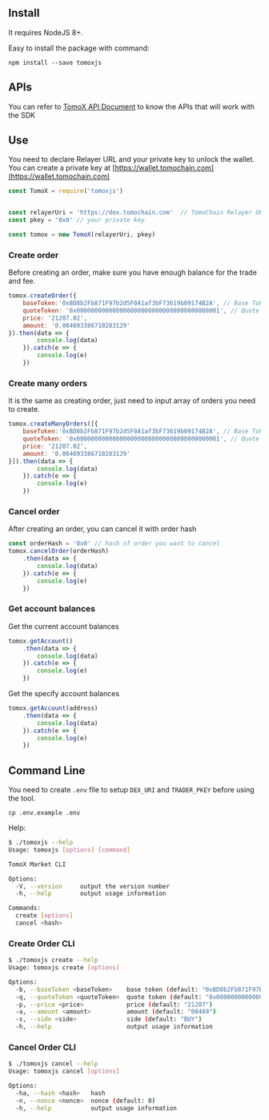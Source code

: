 
## Install
It requires NodeJS 8+.

Easy to install the package with command:
```
npm install --save tomoxjs
```

## APIs
You can refer to [TomoX API Document](https://apidocs.tomochain.com/#tomodex-apis) to know the APIs that will work with the SDK

## Use
You need to declare Relayer URL and your private key to unlock the wallet. You can create a private key at [https://wallet.tomochain.com](https://wallet.tomochain.com)
```javascript
const TomoX = require('tomoxjs')


const relayerUri = 'https://dex.tomochain.com'  // TomoChain Relayer URL
const pkey = '0x0' // your private key

const tomox = new TomoX(relayerUri, pkey)
```


### Create order
Before creating an order, make sure you have enough balance for the trade and fee.

```javascript
tomox.createOrder({
    baseToken:'0xBD8b2Fb871F97b2d5F0A1af3bF73619b09174B2A', // Base Token Address e.g BTC
    quoteToken: '0x0000000000000000000000000000000000000001', // Quote Token Address e.g TOMO
    price: '21207.02',
    amount: '0.004693386710283129'
}).then(data => {
        console.log(data)
    }).catch(e => {
        console.log(e)
    })
```

### Create many orders
It is the same as creating order, just need to input array of orders you need to create.

```javascript
tomox.createManyOrders([{
    baseToken:'0xBD8b2Fb871F97b2d5F0A1af3bF73619b09174B2A', // Base Token Address e.g BTC
    quoteToken: '0x0000000000000000000000000000000000000001', // Quote Token Address e.g TOMO
    price: '21207.02',
    amount: '0.004693386710283129'
}]).then(data => {
        console.log(data)
    }).catch(e => {
        console.log(e)
    })
```

### Cancel order
After creating an order, you can cancel it with order hash
```javascript
const orderHash = '0x0' // hash of order you want to cancel
tomox.cancelOrder(orderHash)
    .then(data => {
        console.log(data)
    }).catch(e => {
        console.log(e)
    })
```

### Get account balances
Get the current account balances
```javascript
tomox.getAccount()
    .then(data => {
        console.log(data)
    }).catch(e => {
        console.log(e)
    })
```
Get the specify account balances
```javascript
tomox.getAccount(address)
    .then(data => {
        console.log(data)
    }).catch(e => {
        console.log(e)
    })
```

## Command Line
You need to create `.env` file to setup `DEX_URI` and `TRADER_PKEY` before using the tool.

```
cp .env.example .env
```

Help:
```bash
$ ./tomoxjs --help
Usage: tomoxjs [options] [command]

TomoX Market CLI

Options:
  -V, --version     output the version number
  -h, --help        output usage information

Commands:
  create [options]
  cancel <hash>
```

### Create Order CLI
```bash
$ ./tomoxjs create --help
Usage: tomoxjs create [options]

Options:
  -b, --baseToken <baseToken>    base token (default: "0xBD8b2Fb871F97b2d5F0A1af3bF73619b09174B2A")
  -q, --quoteToken <quoteToken>  quote token (default: "0x0000000000000000000000000000000000000001")
  -p, --price <price>            price (default: "21207")
  -a, --amount <amount>          amount (default: "00469")
  -s, --side <side>              side (default: "BUY")
  -h, --help                     output usage information
```

### Cancel Order CLI
```bash
$ ./tomoxjs cancel --help
Usage: tomoxjs cancel [options]

Options:
  -ha, --hash <hash>   hash
  -n, --nonce <nonce>  nonce (default: 0)
  -h, --help           output usage information
```
